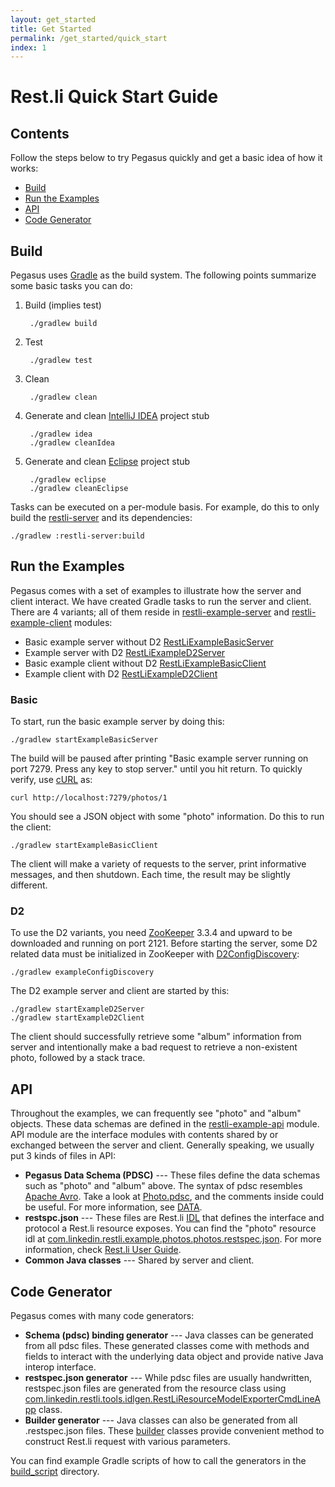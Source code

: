 ```yaml
---
layout: get_started
title: Get Started
permalink: /get_started/quick_start
index: 1
---
```


# Rest.li Quick Start Guide

## Contents

Follow the steps below to try Pegasus quickly and get a basic idea of how it works:

* [Build](#Build)
* [Run the Examples](#run-the-examples)
* [API](#api)
* [Code Generator](#code-generator)

## Build

Pegasus uses [Gradle](http://www.gradle.org/) as the build system. The following points summarize some basic tasks you can do:

1. Build (implies test)

        ./gradlew build

2. Test

        ./gradlew test

3. Clean

        ./gradlew clean

4. Generate and clean [IntelliJ IDEA](http://www.jetbrains.com/idea/) project stub

        ./gradlew idea
        ./gradlew cleanIdea

5. Generate and clean [Eclipse](http://www.eclipse.org/) project stub

        ./gradlew eclipse
        ./gradlew cleanEclipse

Tasks can be executed on a per-module basis. For example, do this to only build the [restli-server](https://github.com/linkedin/rest.li/tree/master/restli-server) and its dependencies:

    ./gradlew :restli-server:build

## Run the Examples

Pegasus comes with a set of examples to illustrate how the server and client interact. We have created Gradle tasks to run the server and client. There are 4 variants; all of them reside in [restli-example-server](https://github.com/linkedin/rest.li/tree/master/restli-example-server) and [restli-example-client](https://github.com/linkedin/rest.li/tree/master/restli-example-client) modules:

* Basic example server without D2 [RestLiExampleBasicServer](https://github.com/linkedin/rest.li/blob/master/restli-example-server/src/main/java/com/linkedin/restli/example/RestLiExampleBasicServer.java)
* Example server with D2 [RestLiExampleD2Server](https://github.com/linkedin/rest.li/blob/master/restli-example-server/src/main/java/com/linkedin/restli/example/RestLiExampleD2Server.java)
* Basic example client without D2 [RestLiExampleBasicClient](https://github.com/linkedin/rest.li/blob/master/restli-example-client/src/main/java/com/linkedin/restli/example/RestLiExampleBasicClient.java)
* Example client with D2 [RestLiExampleD2Client](https://github.com/linkedin/rest.li/blob/master/restli-example-client/src/main/java/com/linkedin/restli/example/RestLiExampleD2Client.java)

### Basic
To start, run the basic example server by doing this:

    ./gradlew startExampleBasicServer

The build will be paused after printing "Basic example server running on port 7279. Press any key to stop server." until you hit return. To quickly verify, use [cURL](http://curl.haxx.se/) as:

    curl http://localhost:7279/photos/1

You should see a JSON object with some "photo" information. Do this to run the client:

    ./gradlew startExampleBasicClient

The client will make a variety of requests to the server, print informative messages, and then shutdown. Each time, the result may be slightly different.

### D2

To use the D2 variants, you need [ZooKeeper](http://zookeeper.apache.org/) 3.3.4 and upward to be downloaded and running on port 2121. Before starting the server, some D2 related data must be initialized in ZooKeeper with [D2ConfigDiscovery](https://github.com/linkedin/rest.li/blob/master/restli-example-server/src/main/java/com/linkedin/restli/example/D2ConfigDiscovery.java):

    ./gradlew exampleConfigDiscovery

The D2 example server and client are started by this:

    ./gradlew startExampleD2Server
    ./gradlew startExampleD2Client

The client should successfully retrieve some "album" information from server and intentionally make a bad request to retrieve a non-existent photo, followed by a stack trace.

## API

Throughout the examples, we can frequently see "photo" and "album" objects. These data schemas are defined in the [restli-example-api](https://github.com/linkedin/rest.li/tree/master/restli-example-api) module. API module are the interface modules with contents shared by or exchanged between the server and client. Generally speaking, we usually put 3 kinds of files in API:

  - **Pegasus Data Schema (PDSC)** --- These files define the data schemas such as "photo" and "album" above. The syntax of pdsc resembles [Apache Avro](http://avro.apache.org/). Take a look at [Photo.pdsc](https://github.com/linkedin/rest.li/blob/master/restli-example-api/src/main/pegasus/com/linkedin/restli/example/Photo.pdsc), and the comments inside could be useful. For more information, see [DATA](/rest.li/DATA-Data-Schema-and-Templates).
  - **restspc.json** --- These files are Rest.li [IDL](http://en.wikipedia.org/wiki/Interface_description_language) that defines the interface and protocol a Rest.li resource exposes. You can find the "photo" resource idl at [com.linkedin.restli.example.photos.photos.restspec.json](https://github.com/linkedin/rest.li/blob/master/restli-example-api/src/main/idl/com.linkedin.restli.example.photos.photos.restspec.json). For more information, check [Rest.li User Guide](/rest.li/user_guide/server_architecture).
  - **Common Java classes** --- Shared by server and client.

## Code Generator

Pegasus comes with many code generators:

  - **Schema (pdsc) binding generator** --- Java classes can be generated from all pdsc files. These generated classes come with methods and fields to interact with the underlying data object and provide native Java interop interface.
  - **restspec.json generator** --- While pdsc files are usually handwritten, restspec.json files are generated from the resource class using [com.linkedin.restli.tools.idlgen.RestLiResourceModelExporterCmdLineApp](https://github.com/linkedin/rest.li/blob/master/restli-tools/src/main/java/com/linkedin/restli/tools/idlgen/RestLiResourceModelExporterCmdLineApp.java) class.
  - **Builder generator** --- Java classes can also be generated from all .restspec.json files. These [builder](http://en.wikipedia.org/wiki/Builder_pattern) classes provide convenient method to construct Rest.li request with various parameters.

You can find example Gradle scripts of how to call the generators in the [build_script](https://github.com/linkedin/rest.li/tree/master/build_script) directory.
